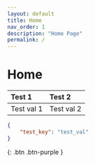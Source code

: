 ```yaml
---
layout: default
title: Home
nav_order: 1
description: "Home Page"
permalink: /
---
```


# Home

| Test 1 | Test 2 |
| :- | :- |
| Test val 1 | Test val 2 |

```json
{
	"test_key": "test_val"
}
```

{: .btn .btn-purple }

<script> const toggleDarkMode = document.querySelector('.js-toggle-dark-mode') const cssFile = document.querySelector('[rel="stylesheet"]') const originalCssRef = cssFile.getAttribute('href') const darkModeCssRef = originalCssRef.replace('just-the-docs.css', 'dark-mode-preview.css') addEvent(toggleDarkMode, 'click', function(){ if (cssFile.getAttribute('href') === originalCssRef) { cssFile.setAttribute('href', darkModeCssRef) } else { cssFile.setAttribute('href', originalCssRef) } }) </script>